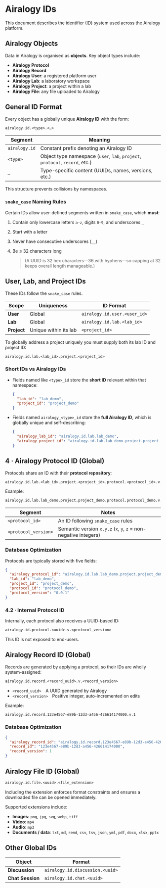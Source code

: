 # Airalogy IDs

This document describes the identifier (ID) system used across the Airalogy platform.

## Airalogy Objects

Data in Airalogy is organised as **objects**. Key object types include:

- **Airalogy Protocol**
- **Airalogy Record**
- **Airalogy User**: a registered platform user
- **Airalogy Lab**: a laboratory workspace
- **Airalogy Project**: a project within a lab
- **Airalogy File**: any file uploaded to Airalogy

## General ID Format

Every object has a globally unique **Airalogy ID** with the form:

```txt
airalogy.id.<type>.<…>
```

| Segment | Meaning |
| - | -  |
| `airalogy.id` | Constant prefix denoting an Airalogy ID |
| `<type>` | Object type namespace (`user`, `lab`, `project`, `protocol`, `record`, etc.) |
| `…` | Type-specific content (UUIDs, names, versions, etc.) |

This structure prevents collisions by namespaces.

### `snake_case` Naming Rules

Certain IDs allow user-defined segments written in `snake_case`, which **must**:

1. Contain only lowercase letters `a–z`, digits `0–9`, and underscores `_`
2. Start with a letter
3. Never have consecutive underscores (`__`)
4. Be ≤ 32 characters long

   > (A UUID is 32 hex characters—36 with hyphens—so capping at 32 keeps overall length manageable.)

## User, Lab, and Project IDs

These IDs follow the `snake_case` rules.

| Scope | Uniqueness | ID Format |
| - | - | - |
| **User** | Global | `airalogy.id.user.<user_id>` |
| **Lab** | Global | `airalogy.id.lab.<lab_id>` |
| **Project** | Unique within its lab | `<project_id>` |

To globally address a project uniquely you must supply both its lab ID and project ID:

```txt
airalogy.id.lab.<lab_id>.project.<project_id>
```

### Short IDs vs Airalogy IDs

- Fields named like `<type>_id` store the **short ID** relevant within that namespace:

  ```json
  {
    "lab_id": "lab_demo",
    "project_id": "project_demo"
  }
  ```

- Fields named `airalogy_<type>_id` store the **full Airalogy ID**, which is globally unique and self-describing:

  ```json
  {
    "airalogy_lab_id": "airalogy.id.lab.lab_demo",
    "airalogy_project_id": "airalogy.id.lab.lab_demo.project.project_demo"
  }
  ```

## 4 · Airalogy Protocol ID (Global)

Protocols share an ID with their **protocol repository**:

```txt
airalogy.id.lab.<lab_id>.project.<project_id>.protocol.<protocol_id>.v.<protocol_version>
```

Example:

```txt
airalogy.id.lab.lab_demo.project.project_demo.protocol.protocol_demo.v.0.0.1
```

| Segment | Notes |
| - | - |
| `<protocol_id>` | An ID following `snake_case` rules |
| `<protocol_version>` | Semantic version `x.y.z` (`x`, `y`, `z` = non-negative integers) |

### Database Optimization

Protocols are typically stored with five fields:

```json
{
  "airalogy_protocol_id": "airalogy.id.lab.lab_demo.project.project_demo.protocol.protocol_demo.v.0.0.1",
  "lab_id": "lab_demo",
  "project_id": "project_demo",
  "protocol_id": "protocol_demo",
  "protocol_version": "0.0.1"
}
```

### 4.2 · Internal Protocol ID

Internally, each protocol also receives a UUID-based ID:

```txt
airalogy.id.protocol.<uuid>.v.<protocol_version>
```

This ID is not exposed to end-users.

## Airalogy Record ID (Global)

Records are generated by applying a protocol, so their IDs are wholly system-assigned:

```txt
airalogy.id.record.<record_uuid>.v.<record_version>
```

- `<record_uuid>` A UUID generated by Airalogy
- `<record_version>` Positive integer, auto-incremented on edits

Example:

```txt
airalogy.id.record.123e4567-e89b-12d3-a456-426614174000.v.1
```

### Database Optimization

```json
{
  "airalogy_record_id": "airalogy.id.record.123e4567-e89b-12d3-a456-426614174000.v.1",
  "record_id": "123e4567-e89b-12d3-a456-426614174000",
  "record_version": 1
}
```

## Airalogy File ID (Global)

```txt
airalogy.id.file.<uuid>.<file_extension>
```

Including the extension enforces format constraints and ensures a downloaded file can be opened immediately.

Supported extensions include:

- **Images**: `png`, `jpg`, `svg`, `webp`, `tiff`
- **Video**: `mp4`
- **Audio**: `mp3`
- **Documents / data**: `txt`, `md`, `remd`, `csv`, `tsv`, `json`, `yml`, `pdf`, `docx`, `xlsx`, `pptx`

## Other Global IDs

| Object           | Format                          |
| ---------------- | ------------------------------- |
| **Discussion**   | `airalogy.id.discussion.<uuid>` |
| **Chat Session** | `airalogy.id.chat.<uuid>`       |

